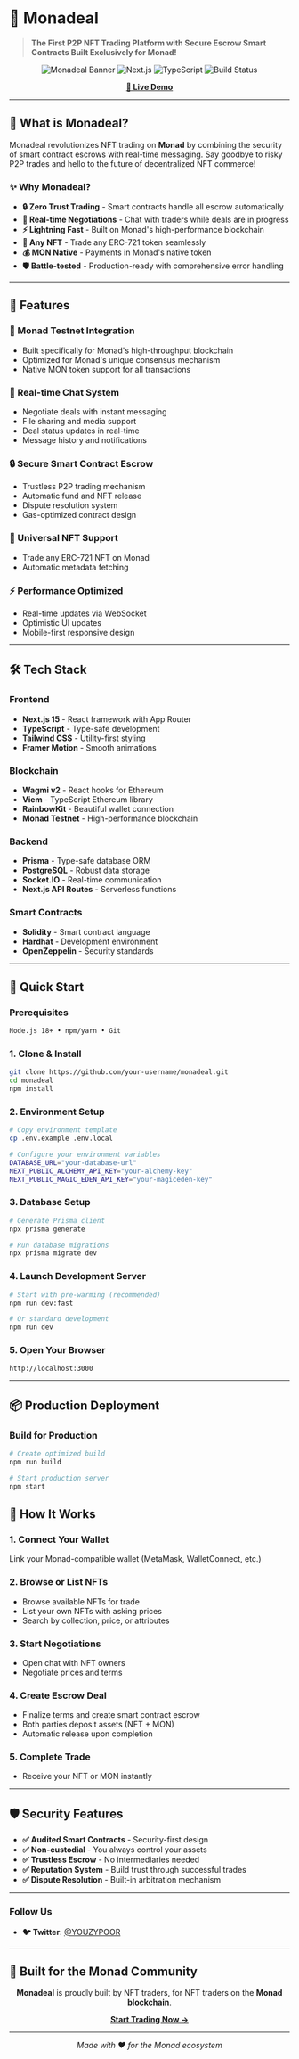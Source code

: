 # 🚀 Monadeal

> **The First P2P NFT Trading Platform with Secure Escrow Smart Contracts Built Exclusively for Monad!**

<div align="center">

![Monadeal Banner](https://img.shields.io/badge/Built%20for-Monad%20Testnet-FF6B6B?style=for-the-badge&logo=ethereum&logoColor=white)
![Next.js](https://img.shields.io/badge/Next.js-15.3.4-black?style=for-the-badge&logo=next.js&logoColor=white)
![TypeScript](https://img.shields.io/badge/TypeScript-5.0-blue?style=for-the-badge&logo=typescript&logoColor=white)
![Build Status](https://img.shields.io/badge/Build-Passing-success?style=for-the-badge)

**[🎯 Live Demo](https://monadeal.vercel.app/)**

</div>

---

## 🌟 **What is Monadeal?**

Monadeal revolutionizes NFT trading on **Monad** by combining the security of smart contract escrows with real-time messaging. Say goodbye to risky P2P trades and hello to the future of decentralized NFT commerce!

### ✨ **Why Monadeal?**

- **🔒 Zero Trust Trading** - Smart contracts handle all escrow automatically
- **💬 Real-time Negotiations** - Chat with traders while deals are in progress  
- **⚡ Lightning Fast** - Built on Monad's high-performance blockchain
- **🎨 Any NFT** - Trade any ERC-721 token seamlessly
- **💰 MON Native** - Payments in Monad's native token
- **🛡️ Battle-tested** - Production-ready with comprehensive error handling

---

## 🚀 **Features**

### **🔗 Monad Testnet Integration**
- Built specifically for Monad's high-throughput blockchain
- Optimized for Monad's unique consensus mechanism
- Native MON token support for all transactions

### **💬 Real-time Chat System**
- Negotiate deals with instant messaging
- File sharing and media support
- Deal status updates in real-time
- Message history and notifications

### **🔒 Secure Smart Contract Escrow**
- Trustless P2P trading mechanism
- Automatic fund and NFT release
- Dispute resolution system
- Gas-optimized contract design

### **🎨 Universal NFT Support**
- Trade any ERC-721 NFT on Monad
- Automatic metadata fetching

### **⚡ Performance Optimized**
- Real-time updates via WebSocket
- Optimistic UI updates
- Mobile-first responsive design

---

## 🛠️ **Tech Stack**

### **Frontend**
- **Next.js 15** - React framework with App Router
- **TypeScript** - Type-safe development
- **Tailwind CSS** - Utility-first styling
- **Framer Motion** - Smooth animations

### **Blockchain**
- **Wagmi v2** - React hooks for Ethereum
- **Viem** - TypeScript Ethereum library
- **RainbowKit** - Beautiful wallet connection
- **Monad Testnet** - High-performance blockchain

### **Backend**
- **Prisma** - Type-safe database ORM
- **PostgreSQL** - Robust data storage
- **Socket.IO** - Real-time communication
- **Next.js API Routes** - Serverless functions

### **Smart Contracts**
- **Solidity** - Smart contract language
- **Hardhat** - Development environment
- **OpenZeppelin** - Security standards

---

## 🚀 **Quick Start**

### **Prerequisites**
```bash
Node.js 18+ • npm/yarn • Git
```

### **1. Clone & Install**
```bash
git clone https://github.com/your-username/monadeal.git
cd monadeal
npm install
```

### **2. Environment Setup**
```bash
# Copy environment template
cp .env.example .env.local

# Configure your environment variables
DATABASE_URL="your-database-url"
NEXT_PUBLIC_ALCHEMY_API_KEY="your-alchemy-key"
NEXT_PUBLIC_MAGIC_EDEN_API_KEY="your-magiceden-key"
```

### **3. Database Setup**
```bash
# Generate Prisma client
npx prisma generate

# Run database migrations
npx prisma migrate dev
```

### **4. Launch Development Server**
```bash
# Start with pre-warming (recommended)
npm run dev:fast

# Or standard development
npm run dev
```

### **5. Open Your Browser**
```
http://localhost:3000
```

---

## 📦 **Production Deployment**

### **Build for Production**
```bash
# Create optimized build
npm run build

# Start production server
npm start
```

## 🎯 **How It Works**

### **1. Connect Your Wallet**
Link your Monad-compatible wallet (MetaMask, WalletConnect, etc.)

### **2. Browse or List NFTs**
- Browse available NFTs for trade
- List your own NFTs with asking prices
- Search by collection, price, or attributes

### **3. Start Negotiations**
- Open chat with NFT owners
- Negotiate prices and terms

### **4. Create Escrow Deal**
- Finalize terms and create smart contract escrow
- Both parties deposit assets (NFT + MON)
- Automatic release upon completion

### **5. Complete Trade**
- Receive your NFT or MON instantly

---

## 🛡️ **Security Features**

- **✅ Audited Smart Contracts** - Security-first design
- **✅ Non-custodial** - You always control your assets
- **✅ Trustless Escrow** - No intermediaries needed
- **✅ Reputation System** - Build trust through successful trades
- **✅ Dispute Resolution** - Built-in arbitration mechanism

---

### **Follow Us**
- **🐦 Twitter**: [@YOUZYPOOR](https://x.com/YOUZYPOOR)

---

## 🎉 **Built for the Monad Community**

<div align="center">

**Monadeal** is proudly built by NFT traders, for NFT traders on the **Monad blockchain**. 

**[Start Trading Now →](https://monadeal.vercel.app/)**

---

*Made with ❤️ for the Monad ecosystem*

</div>